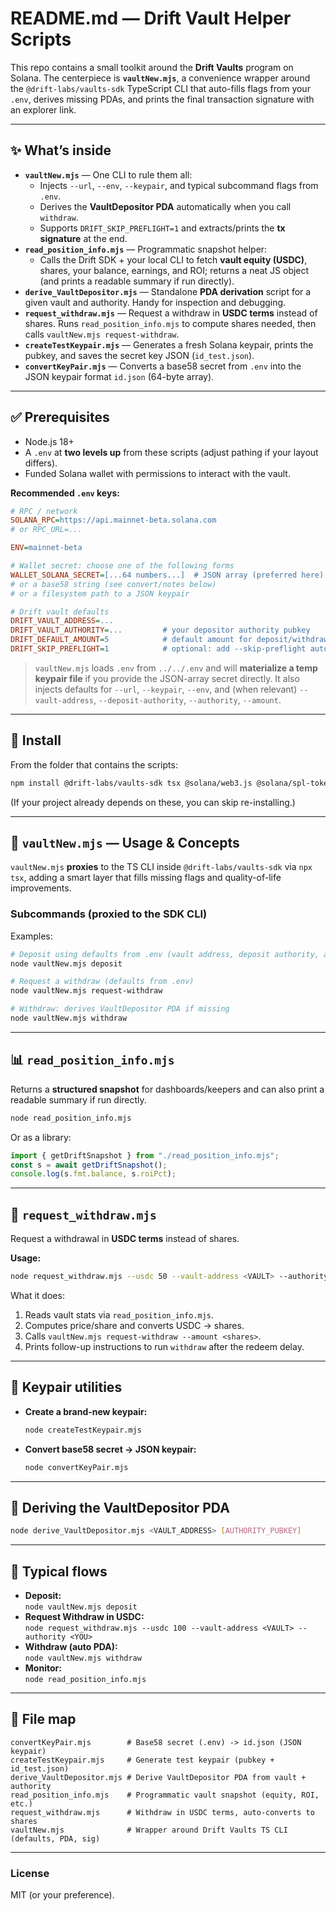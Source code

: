 # README.md — Drift Vault Helper Scripts

This repo contains a small toolkit around the **Drift Vaults** program on Solana. The centerpiece is **`vaultNew.mjs`**, a convenience wrapper around the `@drift-labs/vaults-sdk` TypeScript CLI that auto-fills flags from your `.env`, derives missing PDAs, and prints the final transaction signature with an explorer link.

---

## ✨ What’s inside

- **`vaultNew.mjs`** — One CLI to rule them all:
  - Injects `--url`, `--env`, `--keypair`, and typical subcommand flags from `.env`.
  - Derives the **VaultDepositor PDA** automatically when you call `withdraw`.
  - Supports `DRIFT_SKIP_PREFLIGHT=1` and extracts/prints the **tx signature** at the end.
- **`read_position_info.mjs`** — Programmatic snapshot helper:
  - Calls the Drift SDK + your local CLI to fetch **vault equity (USDC)**, shares, your balance, earnings, and ROI; returns a neat JS object (and prints a readable summary if run directly).
- **`derive_VaultDepositor.mjs`** — Standalone **PDA derivation** script for a given vault and authority. Handy for inspection and debugging.
- **`request_withdraw.mjs`** — Request a withdraw in **USDC terms** instead of shares. Runs `read_position_info.mjs` to compute shares needed, then calls `vaultNew.mjs request-withdraw`.
- **`createTestKeypair.mjs`** — Generates a fresh Solana keypair, prints the pubkey, and saves the secret key JSON (`id_test.json`).
- **`convertKeyPair.mjs`** — Converts a base58 secret from `.env` into the JSON keypair format `id.json` (64-byte array).

---

## ✅ Prerequisites

- Node.js 18+
- A `.env` at **two levels up** from these scripts (adjust pathing if your layout differs).
- Funded Solana wallet with permissions to interact with the vault.

**Recommended `.env` keys:**

```ini
# RPC / network
SOLANA_RPC=https://api.mainnet-beta.solana.com
# or RPC_URL=...

ENV=mainnet-beta

# Wallet secret: choose one of the following forms
WALLET_SOLANA_SECRET=[...64 numbers...]  # JSON array (preferred here)
# or a base58 string (see convert/notes below)
# or a filesystem path to a JSON keypair

# Drift vault defaults
DRIFT_VAULT_ADDRESS=...
DRIFT_VAULT_AUTHORITY=...         # your depositor authority pubkey
DRIFT_DEFAULT_AMOUNT=5            # default amount for deposit/withdraw subcmds
DRIFT_SKIP_PREFLIGHT=1            # optional: add --skip-preflight automatically
```

> `vaultNew.mjs` loads `.env` from `../../.env` and will **materialize a temp keypair file** if you provide the JSON-array secret directly. It also injects defaults for `--url`, `--keypair`, `--env`, and (when relevant) `--vault-address`, `--deposit-authority`, `--authority`, `--amount`.

---

## 🚀 Install

From the folder that contains the scripts:

```bash
npm install @drift-labs/vaults-sdk tsx @solana/web3.js @solana/spl-token dotenv
```

(If your project already depends on these, you can skip re-installing.)

---

## 🧠 `vaultNew.mjs` — Usage & Concepts

`vaultNew.mjs` **proxies** to the TS CLI inside `@drift-labs/vaults-sdk` via `npx tsx`, adding a smart layer that fills missing flags and quality-of-life improvements.

### Subcommands (proxied to the SDK CLI)

Examples:

```bash
# Deposit using defaults from .env (vault address, deposit authority, amount)
node vaultNew.mjs deposit

# Request a withdraw (defaults from .env)
node vaultNew.mjs request-withdraw

# Withdraw: derives VaultDepositor PDA if missing
node vaultNew.mjs withdraw
```

---

## 📊 `read_position_info.mjs`

Returns a **structured snapshot** for dashboards/keepers and can also print a readable summary if run directly.

```bash
node read_position_info.mjs
```

Or as a library:

```js
import { getDriftSnapshot } from "./read_position_info.mjs";
const s = await getDriftSnapshot();
console.log(s.fmt.balance, s.roiPct);
```

---

## 💸 `request_withdraw.mjs`

Request a withdrawal in **USDC terms** instead of shares.

**Usage:**

```bash
node request_withdraw.mjs --usdc 50 --vault-address <VAULT> --authority <YOU>
```

What it does:

1. Reads vault stats via `read_position_info.mjs`.
2. Computes price/share and converts USDC → shares.
3. Calls `vaultNew.mjs request-withdraw --amount <shares>`.
4. Prints follow-up instructions to run `withdraw` after the redeem delay.

---

## 🔑 Keypair utilities

- **Create a brand-new keypair:**
  ```bash
  node createTestKeypair.mjs
  ```
- **Convert base58 secret → JSON keypair:**
  ```bash
  node convertKeyPair.mjs
  ```

---

## 🧮 Deriving the VaultDepositor PDA

```bash
node derive_VaultDepositor.mjs <VAULT_ADDRESS> [AUTHORITY_PUBKEY]
```

---

## 🧪 Typical flows

- **Deposit:**  
  `node vaultNew.mjs deposit`
- **Request Withdraw in USDC:**  
  `node request_withdraw.mjs --usdc 100 --vault-address <VAULT> --authority <YOU>`
- **Withdraw (auto PDA):**  
  `node vaultNew.mjs withdraw`
- **Monitor:**  
  `node read_position_info.mjs`

---

## 📁 File map

```
convertKeyPair.mjs        # Base58 secret (.env) -> id.json (JSON keypair)
createTestKeypair.mjs     # Generate test keypair (pubkey + id_test.json)
derive_VaultDepositor.mjs # Derive VaultDepositor PDA from vault + authority
read_position_info.mjs    # Programmatic vault snapshot (equity, ROI, etc.)
request_withdraw.mjs      # Withdraw in USDC terms, auto-converts to shares
vaultNew.mjs              # Wrapper around Drift Vaults TS CLI (defaults, PDA, sig)
```

---

### License

MIT (or your preference).
